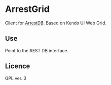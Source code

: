 ArrestGrid
==========

Client for [ArrestDB](https://github.com/alixaxel/ArrestDB). Based on Kendo UI Web Grid.

Use
---
Point to the REST DB interface.

Licence
-------
GPL ver. 3